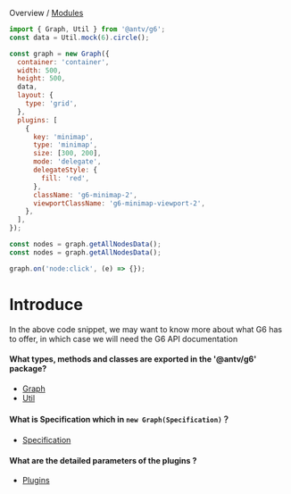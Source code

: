 Overview / [Modules](modules.en.md)

```jsx
import { Graph, Util } from '@antv/g6';
const data = Util.mock(6).circle();

const graph = new Graph({
  container: 'container',
  width: 500,
  height: 500,
  data,
  layout: {
    type: 'grid',
  },
  plugins: [
    {
      key: 'minimap',
      type: 'minimap',
      size: [300, 200],
      mode: 'delegate',
      delegateStyle: {
        fill: 'red',
      },
      className: 'g6-minimap-2',
      viewportClassName: 'g6-minimap-viewport-2',
    },
  ],
});

const nodes = graph.getAllNodesData();
const nodes = graph.getAllNodesData();

graph.on('node:click', (e) => {});
```

# Introduce

In the above code snippet, we may want to know more about what G6 has to offer, in which case we will need the G6 API documentation

#### What types, methods and classes are exported in the '@antv/g6' package?

- [Graph](./classes/graph.Graph.en.md)
- [Util](./module/utils.en.md)

#### What is Specification which in `new Graph(Specification)`？

- [Specification](./interfaces/types.Specification.en.md)

#### What are the detailed parameters of the plugins ?

- [Plugins](./modules/plugins.en.md)
